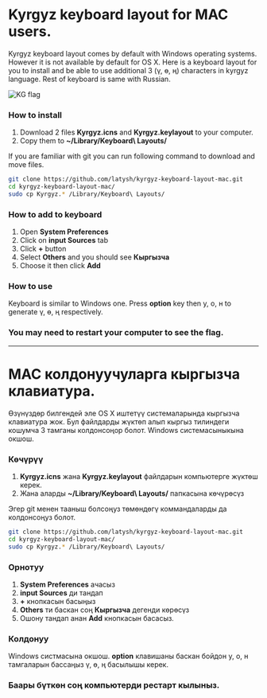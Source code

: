 # Kyrgyz keyboard layout for MAC users.

Kyrgyz keyboard layout comes by default with Windows operating systems. However it is not available by default for OS X. Here is a keyboard layout for you to install and be able to use additional 3 (ү, ө, ң) characters in kyrgyz language. Rest of keyboard is same with Russian.

![KG flag](https://drive.google.com/file/d/0B6KytVbW03gNSGFoVllDbmRENzQ/preview)  

### How to install

1. Download 2 files **Kyrgyz.icns** and **Kyrgyz.keylayout** to your computer. 
2. Copy them to **~/Library/Keyboard\ Layouts/**

If you are familiar with git you can run following command to download and move files.

```sh
git clone https://github.com/latysh/kyrgyz-keyboard-layout-mac.git
cd kyrgyz-keyboard-layout-mac/
sudo cp Kyrgyz.* /Library/Keyboard\ Layouts/
```

### How to add to keyboard 

1. Open **System Preferences**
2. Click on **input Sources** tab
3. Click **+** button
4. Select **Others** and you should see **Кыргызча**
5. Choose it then click **Add**

### How to use
Keyboard is similar to Windows one. Press **option** key then у, о, н to generate ү, ө, ң respectively.

### You may need to restart your computer to see the flag. 


---


# MAC колдонуучуларга кыргызча клавиатура.

Өзүнүздөр билгендей эле OS X иштетүү системаларында кыргызча клавиатура жок. Бул файлдарды жүктөп алып кыргыз тилиндеги кошумча 3 тамганы колдонсоңор болот. Windows системасыныкына окшош.
 
### Көчүрүү

1. **Kyrgyz.icns** жана **Kyrgyz.keylayout** файлдарын компьютерге жүктөш керек. 
2. Жана аларды **~/Library/Keyboard\ Layouts/** папкасына көчүрөсүз

Эгер git менен тааныш болсоңуз төмөндөгү коммандаларды да колдонсоңуз болот.

```sh
git clone https://github.com/latysh/kyrgyz-keyboard-layout-mac.git
cd kyrgyz-keyboard-layout-mac/
sudo cp Kyrgyz.* /Library/Keyboard\ Layouts/
```

### Орнотуу

1. **System Preferences** ачасыз
2. **input Sources** ди тандап
3. **+** кнопкасын басыңыз
4. **Others** ти баскан соң **Кыргызча** дегенди көрөсүз
5. Ошону тандап анан **Add** кнопкасын басасыз.

### Колдонуу
Windows систмасына окшош. **option** клавишаны баскан бойдон у, о, н тамгаларын бассаңыз ү, ө, ң басылышы керек.

### Баары бүткөн соң компьютерди рестарт кылыныз.
